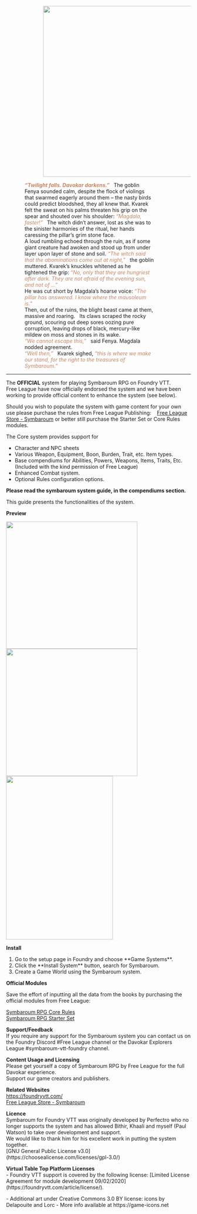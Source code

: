<p style="margin-left: 20%;"> <img src="https://raw.githubusercontent.com/pwatson100/symbaroum/master/asset/image/symbaroum-banner.webp" alt="" width="600" height="466" /></p>
<p style="width: 70%;  margin-left: 10%;">
  <strong style="color: hsl(19, 49%, 59%);"><i>“Twilight falls. Davokar darkens.”</i> </strong> &nbsp; The goblin Fenya sounded calm, despite the flock of violings that swarmed eagerly around them – the nasty birds could predict bloodshed, they all knew that.
  Kvarek felt the sweat on his palms threaten his grip on the spear and shouted over his shoulder: <i style="color: hsl(19, 49%, 59%);">“Magdala, faster!”</i> &nbsp; The witch didn’t answer, lost as she was to the sinister harmonies of the ritual, her hands caressing the pillar’s grim stone face.
  <br>
  A loud rumbling echoed through the ruin, as if some giant creature had awoken and stood up from under layer upon layer of stone and soil.
  <i style="color: hsl(19, 49%, 59%);">“The witch said that the abominations come out at night,”</i> &nbsp; the goblin muttered.
  Kvarek’s knuckles whitened as he tightened the grip: <i style="color: hsl(19, 49%, 59%);">“No, only that they are hungriest after dark.
    They are not afraid of the evening sun, and not of …”</i> <br> He was cut short by Magdala’s hoarse voice: <i style="color: hsl(19, 49%, 59%);">“The pillar has answered.
    I know where the mausoleum is.”</i>
  <br>
  Then, out of the ruins, the blight beast came at them, massive and roaring. &nbsp;
  Its claws scraped the rocky ground, scouring out deep sores oozing pure corruption, leaving drops of black, mercury-like mildew on moss and stones in its wake.
  <br>
  <i style="color: hsl(19, 49%, 59%);">“We cannot escape this,”</i> &nbsp; said Fenya. Magdala nodded agreement.
  <br>
  <i style="color: hsl(19, 49%, 59%);">“Well then,”</i> &nbsp; Kvarek sighed,
  <i style="color: hsl(19, 49%, 59%);">“this is where we make our stand, for the right to the treasures of Symbaroum.”</i>
</p>
<hr>
<p>The <strong>OFFICIAL</strong> system for playing Symbaroum RPG on Foundry VTT.<br>
  Free League have now officially endorsed the system and we have been working to provide official content to enhance the system (see below).<br>
</p>
<p>Should you wish to populate the system with game content for your own use please purchase the rules from Free League Publishing:&nbsp; &nbsp; <a href="https://frialigan.se/en/store/?collection_id=79768780848">Free League Store - Symbaroum</a>
  or better still purchase the Starter Set or Core Rules modules.
</p>
<p>
  The Core system provides support for
<ul>
  <li>Character and NPC sheets</li>

  <li>Various Weapon, Equipment, Boon, Burden, Trait, etc. Item types.</li>
  <li>Base compendiums for Abilities, Powers, Weapons, Items, Traits, Etc. (Included with the kind permission of Free League)</li>

  <li>Enhanced Combat system.</li>

  <li>Optional Rules configuration options.</li>
</ul>

</p>
<p><strong>Please read the symbaroum system guide, in the compendiums section.</strong></p>
<p>This guide presents the functionalities of the system.</p>
<b> Preview </b>
<p>
  <img src="https://github.com/pwatson100/symbaroum/blob/master/asset/preview/character-1.jpg?raw=true" alt="" width="358" height="347" />
  <img src="https://github.com/pwatson100/symbaroum/blob/master/asset/preview/character-2.jpg?raw=true" alt="" width="358" height="347" />
  <br>
  <img src="https://github.com/pwatson100/symbaroum/blob/master/asset/preview/chat-power.jpg?raw=true" alt="" width="291" height="446" />
</p>
<p>
  <b>Install</b>
<ol>
  <li> Go to the setup page in Foundry and choose **Game Systems**.</li>
  <li> Click the **Install System** button, search for Symbaroum.</li>
  <li> Create a Game World using the Symbaroum system.</li>
</ol>
</p>
<b> Official Modules </b>

<p>
  Save the effort of inputting all the data from the books by purchasing the official modules from Free League: <br />

  <a href="https://freeleaguepublishing.com/en/store/?collection_id=79768780848">Symbaroum RPG Core Rules</a> <br />
  <a href="https://freeleaguepublishing.com/en/store/?collection_id=79768780848">Symbaroum RPG Starter Set</a> <br />
</p>

<p>
  <b>Support/Feedback</b>
  <br>
  If you require any support for the Symbaroum system you can contact us on the Foundry Discord #Free League channel or the Davokar Explorers League #symbaroum-vtt-foundry channel.
</p>

<p>
  <b>Content Usage and Licensing</b>
  <br>
  Please get yourself a copy of Symbaroum RPG by Free League for the full Davokar experience.
  <br>
  Support our game creators and publishers.
</p>
<p>
  <b>Related Websites</b>
  <br>
  <a href="https://foundryvtt.com/">https://foundryvtt.com/</a>
  <br>
  <a href="https://frialigan.se/en/store/?collection_id=79768780848">Free League Store - Symbaroum</a>
</p>
</p>
<p>
  <b>Licence</b>
  <br>
  Symbaroum for Foundry VTT was originally developed by Perfectro who no longer supports the system and has allowed Bithir, Khaali and myself (Paul Watson) to take over development and support. <br>
  We would like to thank him for his excellent work in putting the system together.
  <br>
  [GNU General Public License v3.0](https://choosealicense.com/licenses/gpl-3.0/)
</p>
<p>
  <b>Virtual Table Top Platform Licenses</b>
  <br>
  - Foundry VTT support is covered by the following license: [Limited License Agreement for module development 09/02/2020](https://foundryvtt.com/article/license/).
</p>
<p>
  - Additional art under Creative Commons 3.0 BY license: icons by Delapouite and Lorc - More info available at https://game-icons.net
</p>